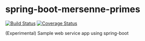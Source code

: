 spring-boot-mersenne-primes
===========================

[![Build Status](https://travis-ci.org/ericdahl/spring-boot-mersenne-primes.png?branch=master)](https://travis-ci.org/ericdahl/spring-boot-mersenne-primes) [![Coverage Status](https://coveralls.io/repos/ericdahl/spring-boot-mersenne-primes/badge.png)](https://coveralls.io/r/ericdahl/spring-boot-mersenne-primes)

(Experimental) Sample web service app using spring-boot
